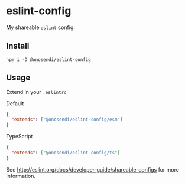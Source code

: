 # eslint-config

My shareable `eslint` config.

## Install
```
npm i -D @onosendi/eslint-config
```

## Usage

Extend in your `.eslintrc`

Default
```json
{
  "extends": ["@onosendi/eslint-config/esm"]
}
```

TypeScript
```json
{
  "extends": ["@onosendi/eslint-config/ts"]
}
```
See http://eslint.org/docs/developer-guide/shareable-configs for more information.
